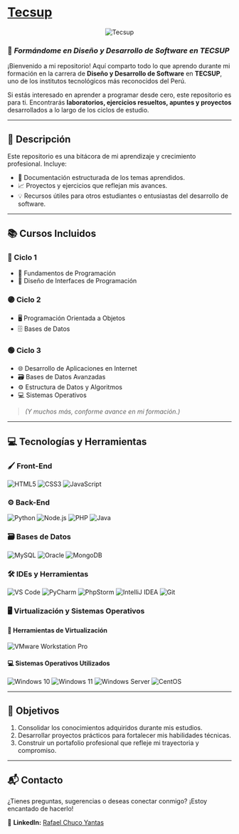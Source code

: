

# [**Tecsup**](https://www.tecsup.edu.pe/)

<p align="center">
  <img src="https://encrypted-tbn0.gstatic.com/images?q=tbn:ANd9GcQVbWdYpwtunm_b5jGFm_GVQ1ZUr-XLPgPWkA&s" alt="Tecsup" />
</p>

### 🚀 *Formándome en Diseño y Desarrollo de Software en TECSUP*

¡Bienvenido a mi repositorio!
Aquí comparto todo lo que aprendo durante mi formación en la carrera de **Diseño y Desarrollo de Software** en **TECSUP**, uno de los institutos tecnológicos más reconocidos del Perú.

Si estás interesado en aprender a programar desde cero, este repositorio es para ti. Encontrarás **laboratorios, ejercicios resueltos, apuntes y proyectos** desarrollados a lo largo de los ciclos de estudio.

---

## 📖 **Descripción**

Este repositorio es una bitácora de mi aprendizaje y crecimiento profesional. Incluye:

* 📑 Documentación estructurada de los temas aprendidos.
* 📈 Proyectos y ejercicios que reflejan mis avances.
* 💡 Recursos útiles para otros estudiantes o entusiastas del desarrollo de software.

---

## 📚 **Cursos Incluidos**

### 🔵 Ciclo 1

* 📘 Fundamentos de Programación
* 🎨 Diseño de Interfaces de Programación

### 🟣 Ciclo 2

* 🖥️ Programación Orientada a Objetos
* 🗄️ Bases de Datos

### 🟢 Ciclo 3

* 🌐 Desarrollo de Aplicaciones en Internet
* 🗃️ Bases de Datos Avanzadas
* ⚙️ Estructura de Datos y Algoritmos
* 💻 Sistemas Operativos

> *(Y muchos más, conforme avance en mi formación.)*

---

## 💻 **Tecnologías y Herramientas**

### 🖌️ Front-End

![HTML5](https://img.shields.io/badge/HTML5-%23E34F26.svg?style=for-the-badge\&logo=html5\&logoColor=white)
![CSS3](https://img.shields.io/badge/CSS3-%231572B6.svg?style=for-the-badge\&logo=css3\&logoColor=white)
![JavaScript](https://img.shields.io/badge/JavaScript-%23F7DF1E.svg?style=for-the-badge\&logo=javascript\&logoColor=black)


### ⚙️ Back-End

![Python](https://img.shields.io/badge/Python-%233776AB.svg?style=for-the-badge\&logo=python\&logoColor=white)
![Node.js](https://img.shields.io/badge/Node.js-%23339933.svg?style=for-the-badge\&logo=node.js\&logoColor=white)
![PHP](https://img.shields.io/badge/PHP-%23777BB4.svg?style=for-the-badge\&logo=php\&logoColor=white)
![Java](https://img.shields.io/badge/Java-%23007396.svg?style=for-the-badge\&logo=java\&logoColor=white)

### 🗃️ Bases de Datos

![MySQL](https://img.shields.io/badge/MySQL-%234479A1.svg?style=for-the-badge\&logo=mysql\&logoColor=white)
![Oracle](https://img.shields.io/badge/Oracle-%23F80000.svg?style=for-the-badge\&logo=oracle\&logoColor=white)
![MongoDB](https://img.shields.io/badge/MongoDB-%2347A248.svg?style=for-the-badge\&logo=mongodb\&logoColor=white)

### 🛠️ IDEs y Herramientas

![VS Code](https://img.shields.io/badge/VS%20Code-%23007ACC.svg?style=for-the-badge\&logo=visual-studio-code\&logoColor=white)
![PyCharm](https://img.shields.io/badge/PyCharm-%23000000.svg?style=for-the-badge\&logo=pycharm\&logoColor=white)
![PhpStorm](https://img.shields.io/badge/PhpStorm-%236600cc.svg?style=for-the-badge\&logo=phpstorm\&logoColor=white)
![IntelliJ IDEA](https://img.shields.io/badge/IntelliJ%20IDEA-%23000000.svg?style=for-the-badge\&logo=intellij-idea\&logoColor=white)
![Git](https://img.shields.io/badge/Git-%23F05033.svg?style=for-the-badge\&logo=git\&logoColor=white)

### 🖥️ Virtualización y Sistemas Operativos

#### 🧰 Herramientas de Virtualización

 ![VMware Workstation Pro](https://img.shields.io/badge/VMware%20Workstation%20Pro-%230077B5.svg?style=for-the-badge\&logo=vmware\&logoColor=white)

#### 💻 Sistemas Operativos Utilizados

 ![Windows 10](https://img.shields.io/badge/Windows%2010-%230078D6.svg?style=for-the-badge\&logo=windows\&logoColor=white)
 ![Windows 11](https://img.shields.io/badge/Windows%2011-%230078D6.svg?style=for-the-badge\&logo=windows11\&logoColor=white)
 ![Windows Server](https://img.shields.io/badge/Windows%20Server-%230078D6.svg?style=for-the-badge\&logo=windows\&logoColor=white)
 ![CentOS](https://img.shields.io/badge/CentOS-%23243145.svg?style=for-the-badge\&logo=centos\&logoColor=white)

---

## 🌟 **Objetivos**

1. Consolidar los conocimientos adquiridos durante mis estudios.
2. Desarrollar proyectos prácticos para fortalecer mis habilidades técnicas.
3. Construir un portafolio profesional que refleje mi trayectoria y compromiso.

---

## 📬 **Contacto**

¿Tienes preguntas, sugerencias o deseas conectar conmigo? ¡Estoy encantado de hacerlo!

🔗 **LinkedIn:** [Rafael Chuco Yantas](https://www.linkedin.com/in/rafael-chuco-yantas)
